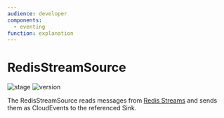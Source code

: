 ```yaml
---
audience: developer
components:
  - eventing
function: explanation
---
```


# RedisStreamSource

![stage](https://img.shields.io/badge/Stage-alpha-green?style=flat-square)
![version](https://img.shields.io/badge/API_Version-v1alpha1-red?style=flat-square)

The RedisStreamSource reads messages from [Redis Streams](https://redis.io/docs/data-types/streams/) and sends them as CloudEvents to the referenced Sink.

